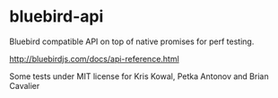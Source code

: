 # bluebird-api
Bluebird compatible API on top of native promises for perf testing.


http://bluebirdjs.com/docs/api-reference.html


Some tests under MIT license for Kris Kowal, Petka Antonov and Brian Cavalier